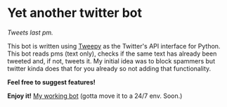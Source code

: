 # Yet another twitter bot
*Tweets last pm.*

This bot is written using [Tweepy](http://www.tweepy.org/) as the Twitter's API interface for Python.
This bot reads pms (text only), checks if the same text has already been tweeted and, if not, tweets it.
My initial idea was to block spammers but twitter kinda does that for you already so not adding that functionality.

**Feel free to suggest features!**

**Enjoy it!**
[My working bot](https://twitter.com/retard0_bot) (gotta move it to a 24/7 env. Soon.)
